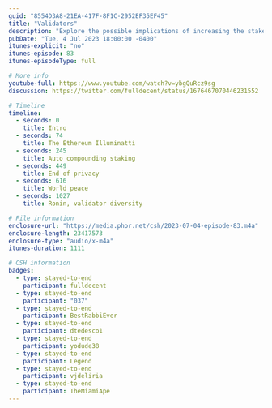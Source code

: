 ```yaml
---
guid: "8554D3A8-21EA-417F-8F1C-2952EF35EF45"
title: "Validators"
description: "Explore the possible implications of increasing the stakes for Ethereum validators from 32 ETH to 2048 ETH. Would fewer validators be a positive or negative development? Join us as we debate auto-compounding staking payments and the future of privacy!"
pubDate: "Tue, 4 Jul 2023 18:00:00 -0400"
itunes-explicit: "no"
itunes-episode: 83
itunes-episodeType: full

# More info
youtube-full: https://www.youtube.com/watch?v=ybgQuRcz9sg
discussion: https://twitter.com/fulldecent/status/1676467070446231552

# Timeline
timeline:
  - seconds: 0
    title: Intro
  - seconds: 74
    title: The Ethereum Illuminatti
  - seconds: 245
    title: Auto compounding staking
  - seconds: 449
    title: End of privacy
  - seconds: 616
    title: World peace
  - seconds: 1027
    title: Ronin, validator diversity

# File information
enclosure-url: "https://media.phor.net/csh/2023-07-04-episode-83.m4a"
enclosure-length: 23417573
enclosure-type: "audio/x-m4a"
itunes-duration: 1111

# CSH information
badges:
  - type: stayed-to-end
    participant: fulldecent
  - type: stayed-to-end
    participant: "037"
  - type: stayed-to-end
    participant: BestRabbiEver
  - type: stayed-to-end
    participant: dtedesco1
  - type: stayed-to-end
    participant: yodude38
  - type: stayed-to-end
    participant: Legend
  - type: stayed-to-end
    participant: vjdeliria
  - type: stayed-to-end
    participant: TheMiamiApe
---
```

